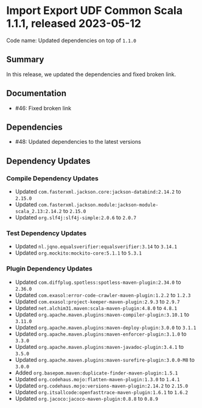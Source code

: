 # Import Export UDF Common Scala 1.1.1, released 2023-05-12

Code name: Updated dependencies on top of `1.1.0`

## Summary

In this release, we updated the dependencies and fixed broken link.

## Documentation

* #46: Fixed broken link

## Dependencies

* #48: Updated dependencies to the latest versions

## Dependency Updates

### Compile Dependency Updates

* Updated `com.fasterxml.jackson.core:jackson-databind:2.14.2` to `2.15.0`
* Updated `com.fasterxml.jackson.module:jackson-module-scala_2.13:2.14.2` to `2.15.0`
* Updated `org.slf4j:slf4j-simple:2.0.6` to `2.0.7`

### Test Dependency Updates

* Updated `nl.jqno.equalsverifier:equalsverifier:3.14` to `3.14.1`
* Updated `org.mockito:mockito-core:5.1.1` to `5.3.1`

### Plugin Dependency Updates

* Updated `com.diffplug.spotless:spotless-maven-plugin:2.34.0` to `2.36.0`
* Updated `com.exasol:error-code-crawler-maven-plugin:1.2.2` to `1.2.3`
* Updated `com.exasol:project-keeper-maven-plugin:2.9.3` to `2.9.7`
* Updated `net.alchim31.maven:scala-maven-plugin:4.8.0` to `4.8.1`
* Updated `org.apache.maven.plugins:maven-compiler-plugin:3.10.1` to `3.11.0`
* Updated `org.apache.maven.plugins:maven-deploy-plugin:3.0.0` to `3.1.1`
* Updated `org.apache.maven.plugins:maven-enforcer-plugin:3.1.0` to `3.3.0`
* Updated `org.apache.maven.plugins:maven-javadoc-plugin:3.4.1` to `3.5.0`
* Updated `org.apache.maven.plugins:maven-surefire-plugin:3.0.0-M8` to `3.0.0`
* Added `org.basepom.maven:duplicate-finder-maven-plugin:1.5.1`
* Updated `org.codehaus.mojo:flatten-maven-plugin:1.3.0` to `1.4.1`
* Updated `org.codehaus.mojo:versions-maven-plugin:2.14.2` to `2.15.0`
* Updated `org.itsallcode:openfasttrace-maven-plugin:1.6.1` to `1.6.2`
* Updated `org.jacoco:jacoco-maven-plugin:0.8.8` to `0.8.9`
